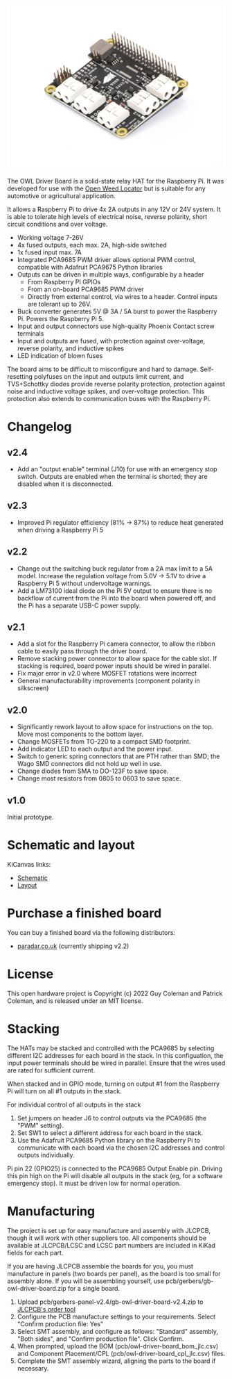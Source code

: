 
<img src="./doc/5.jpg" alt="Power rail probe, schematic" width="700">

The OWL Driver Board is a solid-state relay HAT for the Raspberry Pi. It was
developed for use with the [Open Weed Locator](https://github.com/geezacoleman/OpenWeedLocator) 
but is suitable for any automotive or agricultural application.

It allows a Raspberry Pi to drive 4x 2A outputs in any 12V or 24V system. It is
able to tolerate high levels of electrical noise, reverse polarity, short
circuit conditions and over voltage.

 * Working voltage 7-26V
 * 4x fused outputs, each max. 2A, high-side switched
 * 1x fused input max. 7A
 * Integrated PCA9685 PWM driver allows optional PWM control, compatible with Adafruit PCA9675 Python libraries
 * Outputs can be driven in multiple ways, configurable by a header
   * From Raspberry PI GPIOs
   * From an on-board PCA9685 PWM driver
   * Directly from external control, via wires to a header. Control inputs are tolerant up to 26V.
 * Buck converter generates 5V @ 3A / 5A burst to power the Raspberry Pi. Powers the Raspberry Pi 5.
 * Input and output connectors use high-quality Phoenix Contact screw terminals
 * Input and outputs are fused, with protection against over-voltage, reverse polarity, and inductive spikes
 * LED indication of blown fuses

The board aims to be difficult to misconfigure and hard to damage.
Self-resetting polyfuses on the input and outputs limit current, and TVS+Schottky
diodes provide reverse polarity protection, protection against noise and
inductive voltage spikes, and over-voltage protection. This protection also
extends to communication buses with the Raspberry Pi.

# Changelog

## v2.4

* Add an "output enable" terminal (J10) for use with an emergency stop switch.
  Outputs are enabled when the terminal is shorted; they are disabled when it
  is disconnected.

## v2.3

* Improved Pi regulator efficiency (81% -> 87%) to reduce heat generated when
  driving a Raspberry Pi 5

## v2.2

* Change out the switching buck regulator from a 2A max limit to a 5A model.
  Increase the regulation voltage from 5.0V -> 5.1V to drive a Raspberry Pi 5
  without undervoltage warnings.
* Add a LM73100 ideal diode on the Pi 5V output to ensure there is no backflow
  of current from the Pi into the board when powered off, and the Pi has a
  separate USB-C power supply.

## v2.1

* Add a slot for the Raspberry Pi camera connector, to allow the ribbon cable
  to easily pass through the driver board.
* Remove stacking power connector to allow space for the cable slot. If
  stacking is required, board power inputs should be wired in parallel.
* Fix major error in v2.0 where MOSFET rotations were incorrect
* General manufacturability improvements (component polarity in silkscreen)

## v2.0

* Significantly rework layout to allow space for instructions on the top. Move
  most components to the bottom layer.
* Change MOSFETs from TO-220 to a compact SMD footprint.
* Add indicator LED to each output and the power input.
* Switch to generic spring connectors that are PTH rather than SMD; the Wago
  SMD connectors did not hold up well in use.
* Change diodes from SMA to DO-123F to save space.
* Change most resistors from 0805 to 0603 to save space.

## v1.0

Initial prototype.

# Schematic and layout

KiCanvas links:

 * [Schematic](https://kicanvas.org/?github=https%3A%2F%2Fgithub.com%2Fgeezacoleman%2Fowl-driver-board%2Fblob%2Fmain%2Fpcb%2Fowl-driver-board.kicad_sch)
 * [Layout](https://kicanvas.org/?github=https%3A%2F%2Fgithub.com%2Fgeezacoleman%2Fowl-driver-board%2Fblob%2Fmain%2Fpcb%2Fowl-driver-board.kicad_pcb)

# Purchase a finished board

You can buy a finished board via the following distributors:

 * [paradar.co.uk](https://paradar.co.uk/products/owl-driver-board-raspberry-pi-automotive-relay-hat) (currently shipping v2.2)

# License

This open hardware project is Copyright (c) 2022 Guy Coleman and Patrick Coleman, and is released under an MIT license.

# Stacking

The HATs may be stacked and controlled with the PCA9685 by selecting different
I2C addresses for each board in the stack. In this configuation, the input power
terminals should be wired in parallel. Ensure that the wires used are rated for
sufficient current.

When stacked and in GPIO mode, turning on output #1 from the Raspberry Pi will
turn on all #1 outputs in the stack.

For individual control of all outputs in the stack
1. Set jumpers on header J6 to control outputs via the PCA9685 (the "PWM" setting).
1. Set SW1 to select a different address for each board in the stack.
1. Use the Adafruit PCA9685 Python library on the Raspberry Pi to communicate
   with each board via the chosen I2C addresses and control outputs
   individually.

Pi pin 22 (GPIO25) is connected to the PCA9685 Output Enable pin. Driving this
pin high on the Pi will disable all outputs in the stack (eg, for a software
emergency stop). It must be driven low for normal operation.

# Manufacturing

The project is set up for easy manufacture and assembly with JLCPCB, though it
will work with other suppliers too. All components should be available at
JLCPCB/LCSC and LCSC part numbers are included in KiKad fields for each part.

If you are having JLCPCB assemble the boards for you, you must manufacture in
panels (two boards per panel), as the board is too small for assembly alone. If
you will be assembling yourself, use pcb/gerbers/gb-owl-driver-board.zip for a single board.

1. Upload pcb/gerbers-panel-v2.4/gb-owl-driver-board-v2.4.zip to [JLCPCB's order tool](https://cart.jlcpcb.com/quote)
1. Configure the PCB manufacture settings to your requirements. Select "Confirm production file: Yes"
1. Select SMT assembly, and configure as follows: "Standard" assembly, "Both sides", and "Confirm production file". Click Confirm.
1. When prompted, upload the BOM (pcb/owl-driver-board_bom_jlc.csv) and Component Placement/CPL (pcb/owl-driver-board_cpl_jlc.csv) files.
1. Complete the SMT assembly wizard, aligning the parts to the board if necessary.


